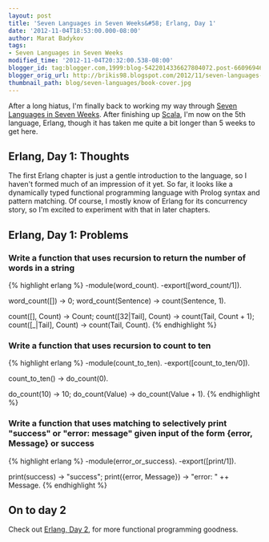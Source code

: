 ```yaml
---
layout: post
title: 'Seven Languages in Seven Weeks&#58; Erlang, Day 1'
date: '2012-11-04T18:53:00.000-08:00'
author: Marat Badykov
tags:
- Seven Languages in Seven Weeks
modified_time: '2012-11-04T20:32:00.538-08:00'
blogger_id: tag:blogger.com,1999:blog-5422014336627804072.post-6609694641897550632
blogger_orig_url: http://brikis98.blogspot.com/2012/11/seven-languages-in-seven-weeks-erlang.html
thumbnail_path: blog/seven-languages/book-cover.jpg
---
```


After a long hiatus, I'm finally back to working my way through [Seven 
Languages in Seven 
Weeks](http://pragprog.com/book/btlang/seven-languages-in-seven-weeks). After 
finishing up 
[Scala](https://it.badykov.com/writing/2012/03/18/seven-languages-in-seven-weeks-scala/), 
I'm now on the 5th language, Erlang, though it has taken me quite a bit longer 
than 5 weeks to get here. 

## Erlang, Day 1: Thoughts 

The first Erlang chapter is just a gentle introduction to the language, so I 
haven't formed much of an impression of it yet. So far, it looks like a 
dynamically typed functional programming language with Prolog syntax and 
pattern matching. Of course, I mostly know of Erlang for its concurrency 
story, so I'm excited to experiment with that in later chapters. 

## Erlang, Day 1: Problems 

### Write a function that uses recursion to return the number of words in a string 

{% highlight erlang %}
-module(word_count).
-export([word_count/1]).
 
word_count([]) -> 0;
word_count(Sentence) -> count(Sentence, 1).
 
count([], Count) -> Count;
count([32|Tail], Count) -> count(Tail, Count + 1);
count([_|Tail], Count) -> count(Tail, Count).
{% endhighlight %}

### Write a function that uses recursion to count to ten

{% highlight erlang %}
-module(count_to_ten).
-export([count_to_ten/0]).
 
count_to_ten() -> do_count(0).
 
do_count(10) -> 10;
do_count(Value) -> do_count(Value + 1).
{% endhighlight %}

### Write a function that uses matching to selectively print "success" or "error: message" given input of the form {error, Message} or success

{% highlight erlang %}
-module(error_or_success).
-export([print/1]).
 
print(success) -> "success";
print({error, Message}) -> "error: " ++ Message.
{% endhighlight %}

## On to day 2 

Check out [Erlang, Day 
2](https://it.badykov.com/writing/2012/11/04/seven-languages-in-seven-weeks-erlang_4/), 
for more functional programming goodness. 
